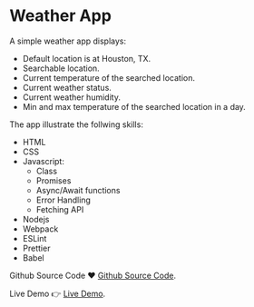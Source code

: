 # Weather App

A simple weather app displays:
- Default location is at Houston, TX.
- Searchable location.
- Current temperature of the searched location. 
- Current weather status.
- Current weather humidity.
- Min and max temperature of the searched location in a day.

The app illustrate the follwing skills:
- HTML
- CSS
- Javascript:
  - Class
  - Promises
  - Async/Await functions
  - Error Handling
  - Fetching API
- Nodejs
- Webpack
- ESLint
- Prettier
- Babel

Github Source Code ❤️ [Github Source Code](https://github.com/zacharytruong/weatherapp).

Live Demo 👉 [Live Demo](https://zacharytruong.github.io/weatherapp).